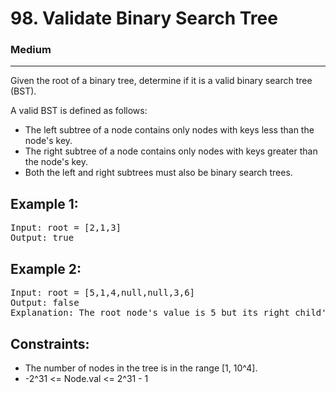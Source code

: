 # 98. Validate Binary Search Tree

### Medium

---

Given the root of a binary tree, determine if it is a valid binary search tree (BST).

A valid BST is defined as follows:

- The left subtree of a node contains only nodes with keys less than the node's key.
- The right subtree of a node contains only nodes with keys greater than the node's key.
- Both the left and right subtrees must also be binary search trees.

## Example 1:

<pre>
Input: root = [2,1,3]
Output: true
</pre>

## Example 2:

<pre>
Input: root = [5,1,4,null,null,3,6]
Output: false
Explanation: The root node's value is 5 but its right child's value is 4.
</pre>

## Constraints:

- The number of nodes in the tree is in the range [1, 10^4].
- -2^31 <= Node.val <= 2^31 - 1

